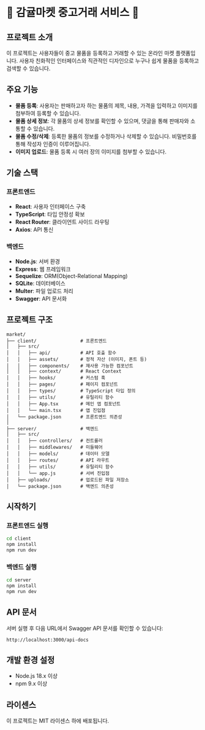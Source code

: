# 🍊 감귤마켓 중고거래 서비스 🍊

## 프로젝트 소개
이 프로젝트는 사용자들이 중고 물품을 등록하고 거래할 수 있는 온라인 마켓 플랫폼입니다. 사용자 친화적인 인터페이스와 직관적인 디자인으로 누구나 쉽게 물품을 등록하고 검색할 수 있습니다.

## 주요 기능
- **물품 등록**: 사용자는 판매하고자 하는 물품의 제목, 내용, 가격을 입력하고 이미지를 첨부하여 등록할 수 있습니다.
- **물품 상세 정보**: 각 물품의 상세 정보를 확인할 수 있으며, 댓글을 통해 판매자와 소통할 수 있습니다.
- **물품 수정/삭제**: 등록한 물품의 정보를 수정하거나 삭제할 수 있습니다. 비밀번호를 통해 작성자 인증이 이루어집니다.
- **이미지 업로드**: 물품 등록 시 여러 장의 이미지를 첨부할 수 있습니다.

## 기술 스택

### 프론트엔드
- **React**: 사용자 인터페이스 구축
- **TypeScript**: 타입 안정성 확보
- **React Router**: 클라이언트 사이드 라우팅
- **Axios**: API 통신

### 백엔드
- **Node.js**: 서버 환경
- **Express**: 웹 프레임워크
- **Sequelize**: ORM(Object-Relational Mapping)
- **SQLite**: 데이터베이스
- **Multer**: 파일 업로드 처리
- **Swagger**: API 문서화

## 프로젝트 구조

```
market/
├── client/                # 프론트엔드
│   ├── src/
│   │   ├── api/           # API 호출 함수
│   │   ├── assets/        # 정적 자산 (이미지, 폰트 등)
│   │   ├── components/    # 재사용 가능한 컴포넌트
│   │   ├── context/       # React Context
│   │   ├── hooks/         # 커스텀 훅
│   │   ├── pages/         # 페이지 컴포넌트
│   │   ├── types/         # TypeScript 타입 정의
│   │   ├── utils/         # 유틸리티 함수
│   │   ├── App.tsx        # 메인 앱 컴포넌트
│   │   └── main.tsx       # 앱 진입점
│   └── package.json       # 프론트엔드 의존성
│
├── server/                # 백엔드
│   ├── src/
│   │   ├── controllers/   # 컨트롤러
│   │   ├── middlewares/   # 미들웨어
│   │   ├── models/        # 데이터 모델
│   │   ├── routes/        # API 라우트
│   │   ├── utils/         # 유틸리티 함수
│   │   └── app.js         # 서버 진입점
│   ├── uploads/           # 업로드된 파일 저장소
│   └── package.json       # 백엔드 의존성
```

## 시작하기

### 프론트엔드 실행
```bash
cd client
npm install
npm run dev
```

### 백엔드 실행
```bash
cd server
npm install
npm run dev
```

## API 문서
서버 실행 후 다음 URL에서 Swagger API 문서를 확인할 수 있습니다:
```
http://localhost:3000/api-docs
```

## 개발 환경 설정
- Node.js 18.x 이상
- npm 9.x 이상

## 라이센스
이 프로젝트는 MIT 라이센스 하에 배포됩니다. 
